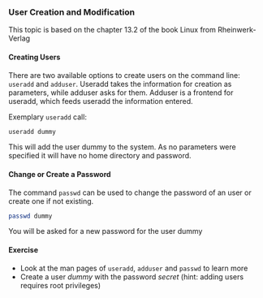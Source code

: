 ### User Creation and Modification
This topic is based on the chapter 13.2 of the book Linux from Rheinwerk-Verlag

#### Creating Users
There are two available options to create users on the command line: `useradd` and `adduser`.
Useradd takes the information for creation as parameters, while adduser asks for them.
Adduser is a frontend for useradd, which feeds useradd the information entered.

Exemplary `useradd` call:

~~~~~ bash
useradd dummy 
~~~~~

This will add the user dummy to the system. As no parameters were specified it will have no home directory and password.

#### Change or Create a Password
The command `passwd` can be used to change the password of an user or create one if not existing.

~~~~~ bash
passwd dummy
~~~~~
You will be asked for a new password for the user dummy

#### Exercise
- Look at the man pages of `useradd`, `adduser` and `passwd` to learn more
- Create a user *dummy* with the password *secret* (hint: adding users requires root privileges)